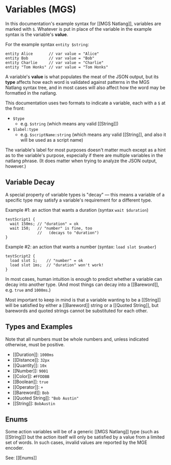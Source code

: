 # Variables (MGS)

In this documentation's example syntax for [[MGS Natlang]], variables are marked with `$`. Whatever is put in place of the variable in the example syntax is the variable's **value**.

For the example syntax `entity $string`:

```
entity Alice       // var value = "Alice"
entity Bob         // var value = "Bob"
entity Charlie     // var value = "Charlie"
entity "Tom Honks" // var value = "Tom Honks"
```

A variable's **value** is what populates the meat of the JSON output, but its **type** affects how each word is validated against patterns in the MGS Natlang syntax tree, and in most cases will also affect how the word may be formatted in the natlang.

This documentation uses two formats to indicate a variable, each with a `$` at the front:

- `$type`
	- e.g. `$string` (which means any valid [[String]])
- `$label:type`
	- e.g. `$scriptName:string` (which means any valid [[String]], and also it will be used as a script name)

The variable's label for most purposes doesn't matter much except as a hint as to the variable's purpose, especially if there are multiple variables in the natlang phrase. (It does matter when trying to analyze the JSON output, however.)

## Variable Decay

A special property of variable types is "decay" — this means a variable of a specific type may satisfy a variable's requirement for a different type.

Example #1: an action that wants a duration (syntax `wait $duration`)

```
testScript1 {
  wait 150ms; // "duration" = ok
  wait 150;   // "number" is fine, too
              //   (decays to "duration")
}
```

Example #2: an action that wants a number (syntax: `load slot $number`)

```
testScript2 {
  load slot 1;    // "number" = ok
  load slot 1ms;  // "duration" won't work!
}
```

In most cases, human intuition is enough to predict whether a variable can decay into another type. (And most things can decay into a [[Bareword]], e.g. `true` and `1000ms`.)

Most important to keep in mind is that a variable wanting to be a [[String]] will be satisfied by either a [[Bareword]] string or a [[Quoted String]], but barewords and quoted strings cannot be substituted for each other.

## Types and Examples

Note that all numbers must be whole numbers and, unless indicated otherwise, must be positive.

- [[Duration]]: `1000ms`
- [[Distance]]: `32px`
- [[Quantity]]: `10x`
- [[Number]]: `9001`
- [[Color]]: `#FFDDBB`
- [[Boolean]]: `true`
- [[Operator]]: `+`
- [[Bareword]]: `Bob`
- [[Quoted String]]: `"Bob Austin"`
- [[String]]: `BobAustin`

## Enums

Some action variables will be of a generic [[MGS Natlang]] type (such as [[String]]) but the action itself will only be satisfied by a value from a limited set of words. In such cases, invalid values are reported by the MGE encoder.

See: [[Enums]]